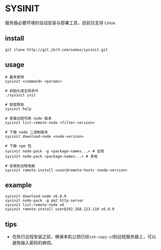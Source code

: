 # SYSINIT

服务器必要环境的自动安装与部署工具，目前仅支持 Linux

## install
    git clone http://git.jkr3.com/somax/sysinit.git

## usage
    # 基本使用
    sysinit <command> <params>

    # 初始化成全局命令
    ./sysinit init

    # 获取帮助
    sysinit help

    # 查看远程可用 node 版本
    sysinit list-remote-node <filter-version>

    # 下载 node 二进制版本
    sysinit download-node <node-version>

    # 下载 npm 包
    sysinit node-pack -g <package-names...> # 全局
    sysinit node-pack <package-names...> # 本地

    # 安装到远程电脑
    sysinit remote-install <user@remote-host> <node-version>

## example
    sysinit download-node v6.0.0
    sysinit node-pack -g pm2 http-server
    sysinit list-remote-node v6
    sysinit remote-install user@192.168.123.110 v6.0.0    

## tips
- 在执行远程安装之前，确保本机公钥已经`ssh-copy-id`到远程服务器上，可以避免输入密码的麻烦。